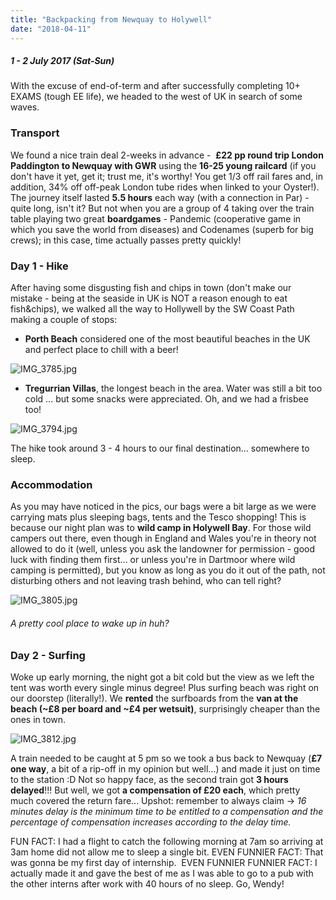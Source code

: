 ```yaml
---
title: "Backpacking from Newquay to Holywell"
date: "2018-04-11"
---
```


##### 1 - 2 July 2017 (Sat-Sun)

With the excuse of end-of-term and after successfully completing 10+ EXAMS (tough EE life), we headed to the west of UK in search of some waves.

### Transport

We found a nice train deal 2-weeks in advance -  **£22 pp round trip London Paddington to Newquay with GWR** using the **16-25 young railcard** (if you don't have it yet, get it; trust me, it's worthy! You get 1/3 off rail fares and, in addition, 34% off off-peak London tube rides when linked to your Oyster!). The journey itself lasted **5.5 hours** each way (with a connection in Par) - quite long, isn't it? But not when you are a group of 4 taking over the train table playing two great **boardgames** - Pandemic (cooperative game in which you save the world from diseases) and Codenames (superb for big crews); in this case, time actually passes pretty quickly!

### Day 1 - Hike

After having some disgusting fish and chips in town (don't make our mistake - being at the seaside in UK is NOT a reason enough to eat fish&chips), we walked all the way to Hollywell by the SW Coast Path making a couple of stops:

- **Porth Beach** considered one of the most beautiful beaches in the UK and perfect place to chill with a beer!

![IMG_3785.jpg](https://macandwentravelling.files.wordpress.com/2018/04/img_3785.jpg)

- **Tregurrian Villas**, the longest beach in the area. Water was still a bit too cold ... but some snacks were appreciated. Oh, and we had a frisbee too!

![IMG_3794.jpg](https://macandwentravelling.files.wordpress.com/2018/04/img_3794.jpg)

The hike took around 3 - 4 hours to our final destination... somewhere to sleep.

### Accommodation

As you may have noticed in the pics, our bags were a bit large as we were carrying mats plus sleeping bags, tents and the Tesco shopping! This is because our night plan was to **wild camp in Holywell Bay**. For those wild campers out there, even though in England and Wales you're in theory not allowed to do it (well, unless you ask the landowner for permission - good luck with finding them first... or unless you're in Dartmoor where wild camping is permitted), but you know as long as you do it out of the path, not disturbing others and not leaving trash behind, who can tell right?

![IMG_3805.jpg](https://macandwentravelling.files.wordpress.com/2018/04/img_3805.jpg)

###### A pretty cool place to wake up in huh?

### Day 2 - Surfing

Woke up early morning, the night got a bit cold but the view as we left the tent was worth every single minus degree! Plus surfing beach was right on our doorstep (literally!). We **rented** the surfboards from the **van at the beach (~£8 per board and ~£4 per wetsuit)**, surprisingly cheaper than the ones in town.

![IMG_3812.jpg](https://macandwentravelling.files.wordpress.com/2018/04/img_3812.jpg)

A train needed to be caught at 5 pm so we took a bus back to Newquay (**£7 one way**, a bit of a rip-off in my opinion but well...) and made it just on time to the station :D Not so happy face, as the second train got **3 hours delayed**!!! But well, we got **a compensation of £20 each**, which pretty much covered the return fare... Upshot: remember to always claim -> _16 minutes delay is the minimum time to be entitled to a compensation and the percentage of compensation increases according to the delay time._

FUN FACT: I had a flight to catch the following morning at 7am so arriving at 3am home did not allow me to sleep a single bit. EVEN FUNNIER FACT: That was gonna be my first day of internship.  EVEN FUNNIER FUNNIER FACT: I actually made it and gave the best of me as I was able to go to a pub with the other interns after work with 40 hours of no sleep. Go, Wendy!
